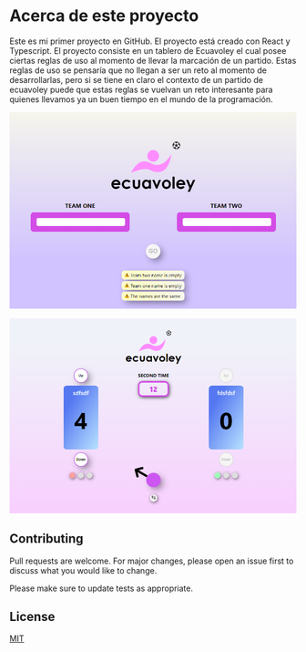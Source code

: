 # Acerca de este proyecto

Este es mi primer proyecto en GitHub. El proyecto está creado con React y Typescript. El proyecto consiste en un tablero de Ecuavoley el cual posee ciertas reglas de uso al momento de llevar la marcación de un partido. Estas reglas de uso se pensaría que no llegan a ser un reto al momento de desarrollarlas, pero si se tiene en claro el contexto de un partido de ecuavoley puede que estas reglas se vuelvan un reto interesante para quienes llevamos ya un buen tiempo en el mundo de la programación.

![alt text](https://github.com/bojuan/ecuavoley-react/blob/master/src/assets/init.PNG)

![alt text](https://github.com/bojuan/ecuavoley-react/blob/master/src/assets/game.PNG)


## Contributing
Pull requests are welcome. For major changes, please open an issue first to discuss what you would like to change.

Please make sure to update tests as appropriate.

## License
[MIT](https://choosealicense.com/licenses/mit/)


